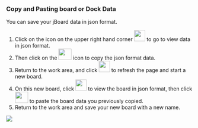 ### Copy and Pasting board or Dock Data 
You can save your jBoard data in json format. 
1. Click on the icon on the upper right hand corner <img src="https://i.imgur.com/9f04Grd.png" width=30 height=30> to go to view data in json format. 
2. Then click on the <img src="https://i.imgur.com/g8XRamN.png" width=35 height=30> icon to copy the json format data.
3. Return to the work area, and click <img src="https://i.imgur.com/0EQSXdh.png" width=30 height=30> to refresh the page and start a new board.
4. On this new board, click <img src="https://i.imgur.com/9f04Grd.png" width=30 height=30> to view the board in json format, then click <img src="https://i.imgur.com/7ULwkwQ.png" width=35 height=30> to paste the board data you previously copied. 
5. Return to the work area and save your new board with a new name. 

![](https://i.imgur.com/IX55C81.png)
